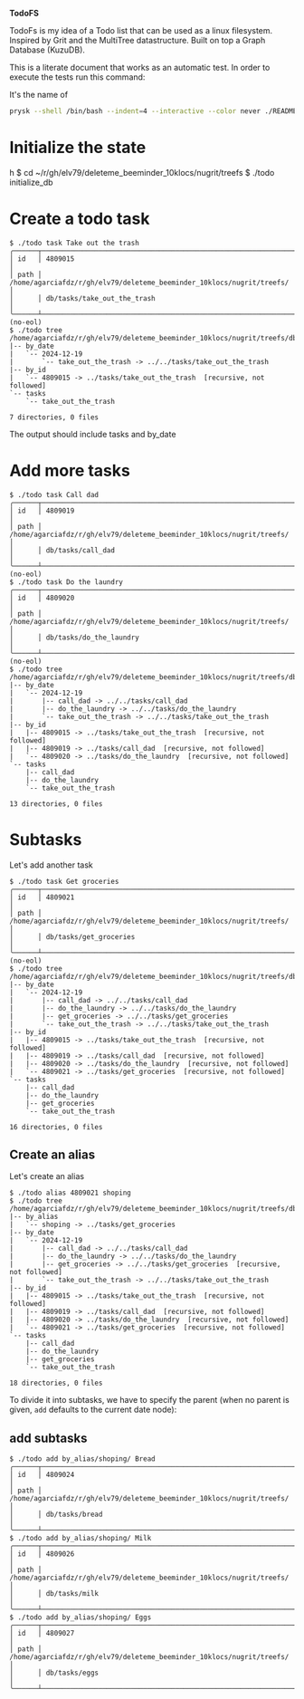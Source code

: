 **TodoFS**

TodoFs is my idea of a Todo list that can be used as a linux filesystem.
Inspired by Grit and the MultiTree datastructure.
Built on top a Graph Database (KuzuDB).

This is a literate document that works as an automatic test.
In order to execute the tests run this command:

It's the name of 

``` bash
prysk --shell /bin/bash --indent=4 --interactive --color never ./README.md
```

# Initialize the state
h
    $ cd ~/r/gh/elv79/deleteme_beeminder_10klocs/nugrit/treefs
    $ ./todo initialize_db

# Create a todo task

    $ ./todo task Take out the trash
    ╭──────┬───────────────────────────────────────────────────────────────────────╮
    │ id   │ 4809015                                                               │
    │ path │ /home/agarciafdz/r/gh/elv79/deleteme_beeminder_10klocs/nugrit/treefs/ │
    │      │ db/tasks/take_out_the_trash                                           │
    ╰──────┴───────────────────────────────────────────────────────────────────────╯ (no-eol)
    $ ./todo tree
    /home/agarciafdz/r/gh/elv79/deleteme_beeminder_10klocs/nugrit/treefs/db
    |-- by_date
    |   `-- 2024-12-19
    |       `-- take_out_the_trash -> ../../tasks/take_out_the_trash
    |-- by_id
    |   `-- 4809015 -> ../tasks/take_out_the_trash  [recursive, not followed]
    `-- tasks
        `-- take_out_the_trash
    
    7 directories, 0 files

The output should include tasks and by_date

# Add more tasks

    $ ./todo task Call dad
    ╭──────┬───────────────────────────────────────────────────────────────────────╮
    │ id   │ 4809019                                                               │
    │ path │ /home/agarciafdz/r/gh/elv79/deleteme_beeminder_10klocs/nugrit/treefs/ │
    │      │ db/tasks/call_dad                                                     │
    ╰──────┴───────────────────────────────────────────────────────────────────────╯ (no-eol)
    $ ./todo task Do the laundry
    ╭──────┬───────────────────────────────────────────────────────────────────────╮
    │ id   │ 4809020                                                               │
    │ path │ /home/agarciafdz/r/gh/elv79/deleteme_beeminder_10klocs/nugrit/treefs/ │
    │      │ db/tasks/do_the_laundry                                               │
    ╰──────┴───────────────────────────────────────────────────────────────────────╯ (no-eol)
    $ ./todo tree
    /home/agarciafdz/r/gh/elv79/deleteme_beeminder_10klocs/nugrit/treefs/db
    |-- by_date
    |   `-- 2024-12-19
    |       |-- call_dad -> ../../tasks/call_dad
    |       |-- do_the_laundry -> ../../tasks/do_the_laundry
    |       `-- take_out_the_trash -> ../../tasks/take_out_the_trash
    |-- by_id
    |   |-- 4809015 -> ../tasks/take_out_the_trash  [recursive, not followed]
    |   |-- 4809019 -> ../tasks/call_dad  [recursive, not followed]
    |   `-- 4809020 -> ../tasks/do_the_laundry  [recursive, not followed]
    `-- tasks
        |-- call_dad
        |-- do_the_laundry
        `-- take_out_the_trash
    
    13 directories, 0 files

# Subtasks

Let's add another task

    $ ./todo task Get groceries
    ╭──────┬───────────────────────────────────────────────────────────────────────╮
    │ id   │ 4809021                                                               │
    │ path │ /home/agarciafdz/r/gh/elv79/deleteme_beeminder_10klocs/nugrit/treefs/ │
    │      │ db/tasks/get_groceries                                                │
    ╰──────┴───────────────────────────────────────────────────────────────────────╯ (no-eol)
    $ ./todo tree
    /home/agarciafdz/r/gh/elv79/deleteme_beeminder_10klocs/nugrit/treefs/db
    |-- by_date
    |   `-- 2024-12-19
    |       |-- call_dad -> ../../tasks/call_dad
    |       |-- do_the_laundry -> ../../tasks/do_the_laundry
    |       |-- get_groceries -> ../../tasks/get_groceries
    |       `-- take_out_the_trash -> ../../tasks/take_out_the_trash
    |-- by_id
    |   |-- 4809015 -> ../tasks/take_out_the_trash  [recursive, not followed]
    |   |-- 4809019 -> ../tasks/call_dad  [recursive, not followed]
    |   |-- 4809020 -> ../tasks/do_the_laundry  [recursive, not followed]
    |   `-- 4809021 -> ../tasks/get_groceries  [recursive, not followed]
    `-- tasks
        |-- call_dad
        |-- do_the_laundry
        |-- get_groceries
        `-- take_out_the_trash
    
    16 directories, 0 files

## Create an alias
Let's create an alias

    $ ./todo alias 4809021 shoping
    $ ./todo tree
    /home/agarciafdz/r/gh/elv79/deleteme_beeminder_10klocs/nugrit/treefs/db
    |-- by_alias
    |   `-- shoping -> ../tasks/get_groceries
    |-- by_date
    |   `-- 2024-12-19
    |       |-- call_dad -> ../../tasks/call_dad
    |       |-- do_the_laundry -> ../../tasks/do_the_laundry
    |       |-- get_groceries -> ../../tasks/get_groceries  [recursive, not followed]
    |       `-- take_out_the_trash -> ../../tasks/take_out_the_trash
    |-- by_id
    |   |-- 4809015 -> ../tasks/take_out_the_trash  [recursive, not followed]
    |   |-- 4809019 -> ../tasks/call_dad  [recursive, not followed]
    |   |-- 4809020 -> ../tasks/do_the_laundry  [recursive, not followed]
    |   `-- 4809021 -> ../tasks/get_groceries  [recursive, not followed]
    `-- tasks
        |-- call_dad
        |-- do_the_laundry
        |-- get_groceries
        `-- take_out_the_trash
    
    18 directories, 0 files


To divide it into subtasks, we have to specify the parent (when no parent is given, `add` defaults to the current date node):

## add subtasks

    $ ./todo add by_alias/shoping/ Bread
    ╭──────┬───────────────────────────────────────────────────────────────────────╮
    │ id   │ 4809024                                                               │
    │ path │ /home/agarciafdz/r/gh/elv79/deleteme_beeminder_10klocs/nugrit/treefs/ │
    │      │ db/tasks/bread                                                        │
    ╰──────┴───────────────────────────────────────────────────────────────────────╯
    $ ./todo add by_alias/shoping/ Milk
    ╭──────┬───────────────────────────────────────────────────────────────────────╮
    │ id   │ 4809026                                                               │
    │ path │ /home/agarciafdz/r/gh/elv79/deleteme_beeminder_10klocs/nugrit/treefs/ │
    │      │ db/tasks/milk                                                         │
    ╰──────┴───────────────────────────────────────────────────────────────────────╯
    $ ./todo add by_alias/shoping/ Eggs
    ╭──────┬───────────────────────────────────────────────────────────────────────╮
    │ id   │ 4809027                                                               │
    │ path │ /home/agarciafdz/r/gh/elv79/deleteme_beeminder_10klocs/nugrit/treefs/ │
    │      │ db/tasks/eggs                                                         │
    ╰──────┴───────────────────────────────────────────────────────────────────────╯
